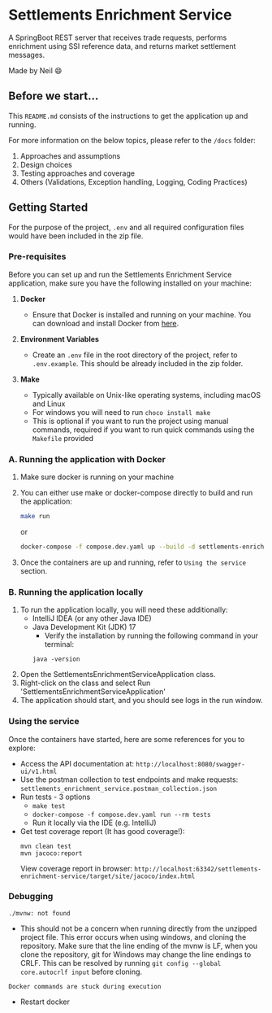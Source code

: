 # Settlements Enrichment Service

A SpringBoot REST server that receives trade requests, performs enrichment using SSI reference data, and returns market
settlement messages.

Made by Neil :smile:

## Before we start...

This `README.md` consists of the instructions to get the application up and running.

For more information on the below topics, please refer to the `/docs` folder:

1. Approaches and assumptions
2. Design choices
3. Testing approaches and coverage
4. Others (Validations, Exception handling, Logging, Coding Practices)

## Getting Started

For the purpose of the project, `.env` and all required configuration files would have been included in the zip file.

### Pre-requisites

Before you can set up and run the Settlements Enrichment Service application, make sure you have the following installed
on your machine:

1. **Docker**
    - Ensure that Docker is installed and running on your machine. You can download and install Docker
      from [here](https://www.docker.com/products/docker-desktop).

2. **Environment Variables**
    - Create an `.env` file in the root directory of the project, refer to `.env.example`. This should be already
      included in
      the zip folder.

3. **Make**
    - Typically available on Unix-like operating systems, including macOS and Linux
    - For windows you will need to run `choco install make`
    - This is optional if you want to run the project using manual commands, required if you want to run quick commands
      using the `Makefile` provided

### A. Running the application with Docker

1. Make sure docker is running on your machine
2. You can either use make or docker-compose directly to build and run the application:

    ```bash
   make run
   ```
   or
    ```bash
   docker-compose -f compose.dev.yaml up --build -d settlements-enrichment-service postgres
   ```
3. Once the containers are up and running, refer to `Using the service` section.

### B. Running the application locally

1. To run the application locally, you will need these additionally:
    - IntelliJ IDEA (or any other Java IDE)
    - Java Development Kit (JDK) 17
        - Verify the installation by running the following command in your terminal:
        ```
      java -version
      ```
2. Open the SettlementsEnrichmentServiceApplication class.
3. Right-click on the class and select Run 'SettlementsEnrichmentServiceApplication'
4. The application should start, and you should see logs in the run window.

### Using the service

Once the containers have started, here are some references for you to explore:

- Access the API documentation at: `http://localhost:8080/swagger-ui/v1.html`
- Use the postman collection to test endpoints and make
  requests: `settlements_enrichment_service.postman_collection.json`
- Run tests - 3 options
    - `make test`
    - `docker-compose -f compose.dev.yaml run --rm tests`
    - Run it locally via the IDE (e.g. IntelliJ)
- Get test coverage report (It has good coverage!):
   ```
   mvn clean test                    
   mvn jacoco:report
  ```
  View coverage report in browser: `http://localhost:63342/settlements-enrichment-service/target/site/jacoco/index.html`

### Debugging

`./mvnw: not found`

- This should not be a concern when running directly from the unzipped project file. This error occurs when using
  windows, and cloning the repository. Make sure that the line ending of
  the mvnw is LF, when you clone the repository, git for Windows may change the line
  endings to CRLF. This can be resolved by running `git config --global core.autocrlf input` before cloning.

`Docker commands are stuck during execution`

- Restart docker